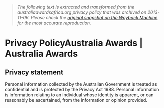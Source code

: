 > *The following text is extracted and transformed from the australiaawardsafrica.org privacy policy that was archived on 2013-11-06. Please check the [original snapshot on the Wayback Machine](https://web.archive.org/web/20131106190211id_/http%3A//www.australiaawardsafrica.org/privacy-policy) for the most accurate reproduction.*

# Privacy PolicyAustralia Awards | Australia Awards

## **Privacy statement**

Personal information collected by the Australian Government is treated as confidential and is protected by the Privacy Act 1988. Personal information is information relating to an individual whose identity is apparent, or can reasonably be ascertained, from the information or opinion provided.

[](http://www.australiaawardsafrica.org/africa-map/) [](http://www.australiaawardsafrica.org/australia-map/)
